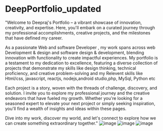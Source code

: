 # DeepPortfolio_updated
"Welcome to Deepraj's Portfolio – a vibrant showcase of innovation, creativity, and expertise. Here, you'll embark on a curated journey through my professional accomplishments, creative projects, and the milestones that have defined my career.

As a passionate Web and software Developer , my work spans across web Development & design and software design & development, blending innovation with functionality to create impactful experiences. My portfolio is a testament to my dedication to excellence, featuring a diverse collection of projects that demonstrate my skills like design thinking, technical proficiency, and creative problem-solving and my Relevent skills like Html/css, javascript, reactjs, nodejs,android studio,php, MySql, Python etc

Each project is a story, woven with the threads of challenge, discovery, and solution. I invite you to explore my professional journey and the creative endeavors that have fueled my growth. Whether you're looking for a seasoned expert to elevate your next project or simply seeking inspiration, you'll find a wealth of insights and ideas within these pages.

Dive into my work, discover my world, and let's connect to explore how we can create something extraordinary together."
![image](https://github.com/deeprajdas02/DeepPortfolio_updated/assets/77189362/88fff329-0a9b-4068-a425-aa7e0cca592b)
![image](https://github.com/deeprajdas02/DeepPortfolio_updated/assets/77189362/b66db457-51ce-4b14-9f1e-70bc2a4e62cf)
![image](https://github.com/deeprajdas02/DeepPortfolio_updated/assets/77189362/021b8cec-1c63-45f0-be7e-31af3b62c6fc)
